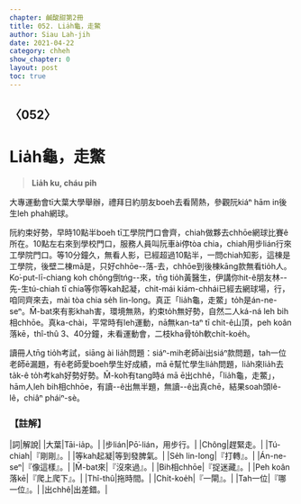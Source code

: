 ```yaml
---
chapter: 鹹酸甜第2冊
title: 052. Lia̍h龜，走鱉
author: Siau Lah-jih
date: 2021-04-22
category: chheh
show_chapter: 0
layout: post
toc: true
---
```


## 〈052〉
# Lia̍h龜，走鱉
> **Lia̍h ku, cháu pih**

大專運動會tī大葉大學舉辦，禮拜日約朋友boeh去看鬧熱，參觀阮kiáⁿ hām in後生leh phah網球。

阮約束好勢，早時10點半boeh tī工學院門口會齊，chiah做夥去chhōe網球比賽ê所在。10點左右來到學校門口，服務人員叫阮車ài停tòa chia，chiah用步lián行來工學院門口。等10分鐘久，無看人影，已經超過10點半，一問chiah知影，這棟是工學院，後壁二棟mā是，只好chhōe--落-去，chhōe到後棟kāng款無看tio̍h人。Ko͘-put-lī-chiang koh chông倒tńg--來，tn̄g tio̍h黃醫生，伊講你hit-ê朋友林--先-生tú-chiah tī chia等你等kah起凝，chit-mái kiám-chhái已經去網球場，行，咱同齊來去，mài tòa chia se̍h lin-long。真正「lia̍h龜，走鱉」to̍h是án-ne-seⁿ。M̄-bat來有影khah害，環境無熟，約束to̍h無好勢，自然二人ká-ná leh bih相chhōe。真ka-chài，平常時有leh運動，nā無kan-taⁿ tī chit-ê山頂，peh koân落kē，thî-thû 3、40分鐘，未看運動會，二枝kha骨to̍h軟chi̍t-koe̍h。

讀冊人tn̄g tio̍h考試，siāng ài lia̍h問題：siáⁿ-mih老師ài出siáⁿ款問題，tah一位老師ē漏題，有ê老師愛boeh學生好成績，mā ē幫忙學生lia̍h問題，lia̍h來lia̍h去ta̍k-ê to̍h考kah好勢好勢。M̄-koh有tang時á mā ē出chhê，「lia̍h龜，走鱉」，hām人leh bih相chhōe，有讀--ê出無半題，無讀--ê出真chē，結果soah頭lê-lê，chiâⁿ pháiⁿ-sè。

### 【註解】

|詞|解說|
|大葉|Tāi-ia̍p。|
|步lián|Pō͘-lián，用步行。|
|Chông|趕緊走。|
|Tú-chiah|『剛剛』。|
|等kah起凝|等到發脾氣。|
|Se̍h lin-long|『打轉』。|
|Án-ne-seⁿ|『像這樣』。|
|M̄-bat來|『沒來過』。|
|Bih相chhōe|『捉迷藏』。|
|Peh koân落kē|『爬上爬下』。|
|Thî-thû|拖時間。|
|Chi̍t-koe̍h|『一閘』。|
|Tah一位|『哪一位』。|
|出chhê|出差錯。|
